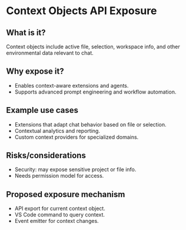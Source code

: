 # Context Objects API Exposure

## What is it?
Context objects include active file, selection, workspace info, and other environmental data relevant to chat.

## Why expose it?
- Enables context-aware extensions and agents.
- Supports advanced prompt engineering and workflow automation.

## Example use cases
- Extensions that adapt chat behavior based on file or selection.
- Contextual analytics and reporting.
- Custom context providers for specialized domains.

## Risks/considerations
- Security: may expose sensitive project or file info.
- Needs permission model for access.

## Proposed exposure mechanism
- API export for current context object.
- VS Code command to query context.
- Event emitter for context changes.
